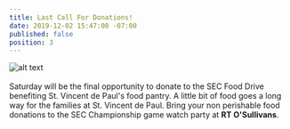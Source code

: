 ```yaml
---
title: Last Call For Donations!
date: 2019-12-02 15:47:00 -07:00
published: false
position: 3
---
```


![alt text](https://lsu-phoenix-alumni.github.io/assets/img/FoodDrive.jpg)  
<br>
Saturday will be the final opportunity to donate to the SEC Food Drive benefiting St. Vincent de Paul's food pantry. A little bit of food goes a long way for the families at St. Vincent de Paul. Bring your non perishable food donations to the SEC Championship game watch party at **RT O'Sullivans**.    